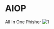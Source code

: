 # AIOP
All In One Phisher
![1](https://user-images.githubusercontent.com/72663288/109320865-8a7f3a80-7876-11eb-940b-e269980a815c.jpg)
